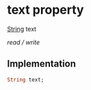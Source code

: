 


# text property






[String](https://api.flutter.dev/flutter/dart-core/String-class.html) text
  
_read / write_






## Implementation

```dart
String text;


```







